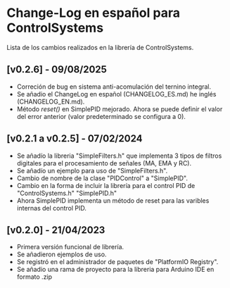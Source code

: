# Change-Log en español para ControlSystems </br>
Lista de los cambios realizados en la librería de ControlSystems. </br>

## [v0.2.6] - 09/08/2025
- Correción de bug en sistema anti-acomulación del ternino integral.
- Se añadio el ChangeLog en español (CHANGELOG_ES.md) he inglés (CHANGELOG_EN.md).
- Método *reset()* en SimplePID mejorado. Ahora se puede definir el valor del error anterior (valor predeterminado se configura a 0).


## [v0.2.1 a v0.2.5] - 07/02/2024 
- Se añadío la libreria "SimpleFilters.h" que implementa 3 tipos de filtros digitales para el procesamiento de señales (MA, EMA y RC).
- Se añadío un ejemplo para uso de "SimpleFilters.h".
- Cambio de nombre de la clase "PIDControl" a "SimplePID".
- Cambio en la forma de incluir la librería para el control PID de "ControlSystems.h" "SimplePID.h"
- Ahora SimplePID implementa un método de reset para las varibles internas del control PID.


## [v0.2.0] - 21/04/2023
- Primera versión funcional de librería.
- Se añadieron ejemplos de uso.
- Se registró en el administrador de paquetes de "PlatformIO Registry".
- Se añadio una rama de proyecto para la libreria para Arduino IDE en formato .zip
